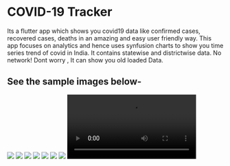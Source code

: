 # COVID-19 Tracker

Its a flutter app which shows you covid19 data like confirmed cases, recovered cases, deaths in an amazing and easy user friendly way.
This app focuses on analytics and hence uses synfusion charts to show you time series trend of covid in India.
It contains statewise and districtwise data.
No network! Dont worry , It can show you old loaded Data.

## See the sample images below-
![](images/3.jpg)
![](images/1.jpg)
![](images/2.jpg)
![](images/4.jpg)
![](images/5.jpg)
![](images/6.jpg)
![](images/7.jpg)
![](images/screen.mp4)






